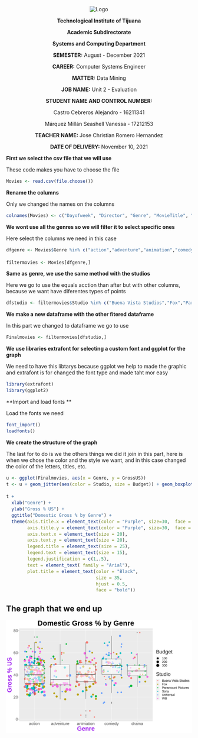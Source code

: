 <div align="center">
<img alt="Logo" src="https://www.tijuana.tecnm.mx/wp-content/themes/tecnm/images/logo_TECT.png" width=250 height=250>
</p>

**Technological Institute of Tijuana** 

**Academic Subdirectorate** 

**Systems and Computing Department** 

**SEMESTER:** 
August - December 2021

**CAREER:** 
Computer Systems Engineer

**MATTER:** 
Data Mining

**JOB NAME:** 
Unit 2 - Evaluation

**STUDENT NAME AND CONTROL NUMBER:** 


Castro Cebreros Alejandro - 16211341 

Márquez Millán Seashell Vanessa - 17212153

**TEACHER NAME:** 
Jose Christian Romero Hernandez

**DATE OF DELIVERY:** 
November 10, 2021

</div>

**First we select the csv file that we will use**

These code makes you have to choose the file
```R 
Movies <- read.csv(file.choose())
```

**Rename the columns**

Only we changed the names on the columns
```R
colnames(Movies) <- c("Dayofweek", "Director", "Genre", "MovieTitle", "RealseDate", "Studio", "AdjustedGroosMill","Budget", "GrossMill","IMDbRating", "MovieLensRating", "OverseasMill","Overseas", "ProfitMill", "Profit", "RuntimeMin", "UsMill", "GrossUS")
```

**We wont use all the genres so we will filter it to select specific ones**

Here select the columns we need in this case
```R
dfgenre <- Movies$Genre %in% c("action","adventure","animation","comedy","drama")

filtermovies <- Movies[dfgenre,]
```

**Same as genre, we use the same method with the studios**

Here we go to use the equals acction than after but with other columns, because we want have diferentes types of points
```R
dfstudio <- filtermovies$Studio %in% c("Buena Vista Studios","Fox","Paramount Pictures","Sony","Universal","WB")
```

**We make a new dataframe with the other fitered dataframe**

In this part we changed to dataframe we go to use
```R
Finalmovies <- filtermovies[dfstudio,]
```

**We use libraries extrafont for selecting a custom font and ggplot for the graph**

We need to have this libtarys because ggplot we help to made the graphic and extrafont is for changed the font type and made taht mor easy

```R
library(extrafont)
library(ggplot2)
```

**Import and load fonts **

Load the fonts we need
```R
font_import()
loadfonts()
```

**We create the structure of the graph**

The last for to do is we the others things we did it join in this part, here is when we chose the color and the style we want, and in this case changed the color of the letters, titles, etc.

```R
u <- ggplot(Finalmovies, aes(x = Genre, y = GrossUS))
t <- u + geom_jitter(aes(color = Studio, size = Budget)) + geom_boxplot (alpha = 0.5) 

t + 
  xlab("Genre") +
  ylab("Gross % US") +
  ggtitle("Domestic Gross % by Genre") +
  theme(axis.title.x = element_text(color = "Purple", size=30,  face = "bold"),
        axis.title.y = element_text(color = "Purple", size=30,  face = "bold"),
        axis.text.x = element_text(size = 20),
        axis.text.y = element_text(size = 20),
        legend.title = element_text(size = 25),
        legend.text = element_text(size = 15),
        legend.justification = c(1,.5),
        text = element_text( family = "Arial"),
        plot.title = element_text(color = "Black",
                                  size = 35,
                                  hjust = 0.5,
                                  face = "bold"))
```

## The graph that we end up

<p align="center">
    <img alt="Graph" src="./../Evaluation/EvaluationUnit2.png" >
</p>
